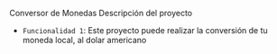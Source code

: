 Conversor de Monedas
Descripción del proyecto
- `Funcionalidad 1`: Este proyecto puede realizar la conversión de tu moneda local, al dolar americano
